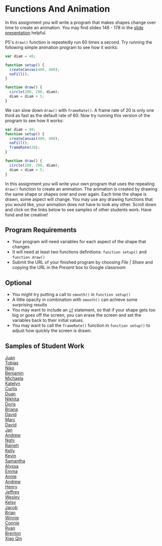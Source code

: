 Functions And Animation
=======================
In this assignment you will write a program that makes shapes change over time to create an animation. You may find slides 146 - 178 in the [slide presentation](https://docs.google.com/presentation/d/1fm_Di0qR4HpRWTf8tJtcW3u5by3OrilfXIPZ517K1js/edit?usp=sharing) helpful.  

P5's `draw()` function is repeatedly run 60 times a second. Try running the following simple animation program to see how it works:
```javascript
var diam = 40;

function setup() {
  createCanvas(400, 400);
  noFill();
}

function draw() {
  circle(200, 200, diam);
  diam = diam + 5;
}
```
We can slow down `draw()` with `frameRate()`. A frame rate of 20 is only one third as fast as the default rate of 60. Now try running this version of the program to see how it works:
```javascript
var diam = 40;
function setup() {
  createCanvas(400, 400);
  noFill();
  frameRate(20);
}

function draw() {
  circle(200, 200, diam);
  diam = diam + 5;
}
```

In this assignment you will write your own program that uses the repeating `draw()` function to create an animation. The animation is created by drawing the same shape or shapes over and over again. Each time the shape is drawn, some aspect will change. You may use any drawing functions that you would like, your animation does not have to look any other. Scroll down and click on the links below to see samples of other students work. Have fund and be creative!    

Program Requirements
--------------------
* Your program will need variables for each aspect of the shape that changes
* It will need at least two functions definitions: `function setup()` and `function draw()`  
* Submit the URL of your finished program by choosing *File | Share* and copying the URL in the *Present* box to Google classroom



Optional   
--------
* You might try putting a call to `smooth()` in `function setup()`
* A little opacity in combination with `smooth()` can achieve some surprising results
* You may want to include an [`if`](https://p5js.org/reference/#/p5/if-else) statement, so that if your shape gets too big or goes off the screen, you can erase the screen and set the variables back to their initial values.
* You may want to call the `frameRate()` function in `function setup()` to adjust how quickly the screen is drawn.   

Samples of Student Work   
-----------------------   
[Juan](https://editor.p5js.org/jucalvohuerta/present/7Cg7LWTVt)   
[Tobias](https://editor.p5js.org/tozuercher/present/VzuH67YTT)   
[Niko](https://editor.p5js.org/NikoTsu/present/W1TZ2e-1r)   
[Benjamin](https://studio.code.org/projects/gamelab/VnnQXQrHuT8ceO4T1lkBiLzwxqJiKgtqaQjSiHw0sKU)   
[Michaela](https://editor.p5js.org/michaela29/present/IY5W2TjE)   
[Katelyn](https://editor.p5js.org/jizhang6/full/60YQnrNv)   
[Curtis](https://editor.p5js.org/culee/present/QKntQP8Y)    
[Duan](https://editor.p5js.org/Duan25/present/cGVlVGgc)   
[Nikhita](https://editor.p5js.org/Bluesnow/full/pGp93tiu)   
[Doris](https://trinket.io/embed/python/f210274aac?outputOnly=true&runOption=run&start=result)   
[Briana](https://trinket.io/embed/python/73fa1789cb?outputOnly=true&runOption=run&start=result)   
[David](https://trinket.io/embed/python/22e0879ae0?outputOnly=true&runOption=run&start=result)   
[Marc](https://trinket.io/embed/python/ee4d2b35a3?outputOnly=true&runOption=run&start=result)   
[David](https://trinket.io/embed/python/f1331ece45?outputOnly=true&runOption=run&start=result)   
[Jan](https://trinket.io/embed/python/bab5598f75?outputOnly=true&runOption=run&start=result)   
[Andrew](https://trinket.io/embed/python/b74d7af066?outputOnly=true&runOption=run&start=result)   
[Nghi](https://trinket.io/embed/python/88d0ffaaf1?outputOnly=true&runOption=run&start=result)   
[Raineh](https://trinket.io/embed/python/a78be9a0f8?outputOnly=true&runOption=run&start=result)   
[Kelly](https://trinket.io/embed/python/f936c54028?outputOnly=true&runOption=run&start=result)   
[Kevin](https://trinket.io/embed/python/a0cf399979?outputOnly=true&runOption=run&start=result)  
[Samantha](https://trinket.io/embed/python/c251004479?outputOnly=true&runOption=run&start=result)   
[Alyssa](https://trinket.io/embed/python/eb659f08e4?outputOnly=true&runOption=run&start=result)   
[Emma](https://trinket.io/embed/python/d8eec037c2?outputOnly=true&runOption=run&start=result)   
[Annie](https://trinket.io/embed/python/3f4e2288bd?outputOnly=true&runOption=run&start=result)   
[Andrew](https://trinket.io/embed/python/c7c0bdc791?outputOnly=true&runOption=run&start=result)   
[Henry](https://trinket.io/embed/python/f9fbbaceb1?outputOnly=true&runOption=run&start=result)   
[Jeffrey](https://trinket.io/embed/python/e99aec795c?outputOnly=true&runOption=run&start=result)   
[Wesley](https://trinket.io/embed/python/b1472548b2?outputOnly=true&runOption=run&start=result)   
[Kelsy](https://trinket.io/embed/python/cc17da4474?outputOnly=true&runOption=run&start=result)   
[Jacob](https://trinket.io/embed/python/4675fbddeb?outputOnly=true&runOption=run&start=result)   
[Brian](https://trinket.io/embed/python/e71de91ca7?outputOnly=true&runOption=run&start=result)   
[Winnie](https://trinket.io/embed/python/9d170cb4b1?outputOnly=true&runOption=run&start=result)   
[Connie](https://trinket.io/embed/python/218f78c824?outputOnly=true&runOption=run&start=result)   
[Ryan](https://trinket.io/embed/python/0c57022ca5?outputOnly=true&runOption=run&start=result)   
[Brenton](https://trinket.io/embed/python/d7c00c274b?outputOnly=true&runOption=run&start=result)   
[Xiao Qin](https://trinket.io/embed/python/3343236f33?outputOnly=true&runOption=run&start=result)   
